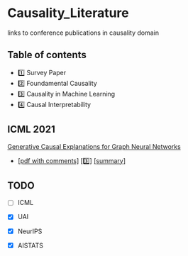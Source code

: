 # Causality_Literature
links to conference publications in causality domain 

## Table of contents
- 1️⃣ Survey Paper
- 2️⃣ Foundamental Causality
- 3️⃣ Causality in Machine Learning
- 4️⃣ Causal Interpretability


## ICML 2021 
[Generative Causal Explanations for Graph Neural Networks]() 
- [[pdf with comments]]() [3️⃣] [[summary]]()


## TODO

- [ ] ICML
- [x] UAI
- [x] NeurIPS
- [x] AISTATS

